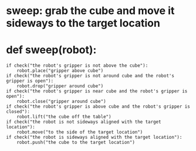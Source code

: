 # sweep: grab the cube and move it sideways to the target location
# def sweep(robot):
    if check("the robot's gripper is not above the cube"):
        robot.place("gripper above cube")
    if check("the robot's gripper is not around cube and the robot's gripper is open"):
        robot.drop("gripper around cube")
    if check("the robot's gripper is near cube and the robot's gripper is open"):
        robot.close("gripper around cube")
    if check("the robot's gripper is above cube and the robot's gripper is closed"):
        robot.lift("the cube off the table")
    if check("the robot is not sideways aligned with the target location"):
        robot.move("to the side of the target location")
    if check("the robot is sideways aligned with the target location"):
        robot.push("the cube to the target location")
